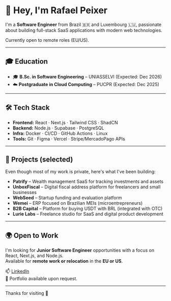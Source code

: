 # 👋 Hey, I'm Rafael Peixer

I'm a **Software Engineer** from Brazil 🇧🇷 and Luxembourg 🇱🇺, passionate about building full-stack SaaS applications with modern web technologies.

Currently open to remote roles (EU/US).

---

## 🎓 Education

- 🎓 **B.Sc. in Software Engineering** – UNIASSELVI (Expected: Dec 2026)  
- ☁️ **Postgraduate in Cloud Computing** – PUCPR (Expected: Dec 2025)

---

## 🛠 Tech Stack

- **Frontend:** React · Next.js · Tailwind CSS · ShadCN  
- **Backend:** Node.js · Supabase · PostgreSQL  
- **Infra:** Docker · CI/CD · GitHub Actions · Linux  
- **Tools:** Git · Figma · Vercel · Stripe/MercadoPago APIs

---

## 🚀 Projects (selected)

Even though most of my work is private, here's what I've been building:

- **Patrify** – Wealth management SaaS for tracking investments and assets  
- **UnboxFiscal** – Digital fiscal address platform for freelancers and small businesses  
- **WebSeed** – Startup funding and evaluation platform  
- **Wemei** – ERP focused on Brazilian MEIs (microentrepreneurs)  
- **B2B Capital** – Platform for buying USDT with BRL (integrated with OTC)  
- **Lurie Labs** – Freelance studio for SaaS and digital product development

---

## 🌍 Open to Work

I'm looking for **Junior Software Engineer** opportunities with a focus on React, Next.js, and Node.js.  
Available for **remote work or relocation** in the **EU or US**.

📫 [LinkedIn](https://www.linkedin.com/in/rafapeixer/)  
📂 Portfolio available upon request.

---

Thanks for visiting 🚀

